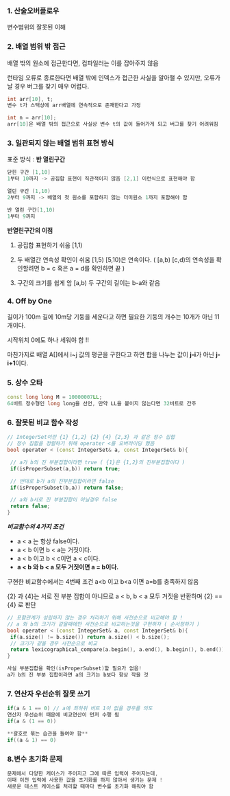 ### 1. 산술오버플로우
변수범위의 잘못된 이해

### 2. 배열 범위 밖 접근
배열 밖의 원소에 접근한다면, 컴파일러는 이를 잡아주지 않음

런타임 오류로 종료한다면 배열 밖에 인덱스가 접근한 사실을 알아챌 수 있지만, 오류가 날 경우 버그를 찾기 매우 어렵다.

```c++
int arr[10], t;
변수 t가 스택상에 arr배열에 연속적으로 존재한다고 가정

int n = arr[10];
arr[10]은 배열 밖의 접근으로 사실상 변수 t의 값이 들어가게 되고 버그를 찾기 어려워짐
```

### 3. 일관되지 않는 배열 범위 표현 방식
표준 방식 : **반 열린구간**

```c++
닫힌 구간 [1,10] 
1부터 10까지 -> 공집합 표현이 직관적이지 않음 [2,1] 이런식으로 표현해야 함 

열린 구간 (1,10)
2부터 9까지 -> 배열의 첫 원소를 포함하지 않는 더미원소 1까지 포함해야 함

반 열린 구간[1,10)
1부터 9까지 

```

**반열린구간의 이점**

1. 공집합 표현하기 쉬움
[1,1)

2. 두 배열간 연속성 확인이 쉬움
[1,5) [5,10)은 연속이다. ( [a,b) [c,d)의 연속성을 확인할려면 b = c 혹은 a = d를 확인하면 끝 )

3. 구간의 크기를 쉽게 암
[a,b) 두 구간의 길이는 b-a와 같음

### 4. Off by One
길이가 100m 길에 10m당 기둥을 세운다고 하면 필요한 기둥의 개수는 10개가 아닌 11개이다.

시작위치 0에도 하나 세워야 함 !!

마찬가지로 배열 A[]에서 i~j 값의 평균을 구한다고 하면 합을 나누는 값이 **j-i**가 아닌 **j-i+1**이다.

### 5. 상수 오타
```c++
const long long M = 10000007LL;
64비트 정수형인 long long을 선언, 만약 LL을 붙이지 않는다면 32비트로 간주
```

### 6. 잘못된 비교 함수 작성

```cpp
// IntegerSet이란 {1} {1,2} {2} {4} {2,3} 과 같은 정수 집합
// 정수 집합을 정렬하기 위해 operater <를 오버라이딩 했음
bool operater < (const IntegerSet& a, const IntegerSet& b){

 // a가 b의 진 부분집합이라면 true ( {1}은 {1,2}의 진부분집합이다 )
 if(isProperSubset(a,b)) return true;

 // 반대로 b가 a의 진부분집합이라면 false
 if(isProperSubset(b,a)) return false;

 // a와 b서로 진 부분집합이 아닐경우 false
 return false;
}
```

***비교함수의 4가지 조건***
- a < a 는 항상 false이다.
- a < b 이면 b < a는 거짓이다.
- a < b 이고 b < c이면 a < c이다.
- **a < b 와 b < a 모두 거짓이면 a = b이다.**

구현한 비교함수에서는 4번째 조건 a<b 이고 b<a 이면 a=b를 충족하지 않음

{2} 과 {4}는 서로 진 부분 집합이 아니므로 a < b, b < a 모두 거짓을 반환하며 {2} == {4} 로 판단

```cpp
// 포함관계가 성립하지 않는 경우 처리하기 위해 사전순으로 비교해야 함 !
// a 와 b의 크기가 같을때에만 사전순으로 비교하는것을 구현하자 ( 순서정하기 )
bool operater < (const IntegerSet& a, const IntegerSet& b){
 if(a.size() != b.size()) return a.size() < b.size();
 // 크기가 같을 경우 사전순으로 비교
 return lexicographical_compare(a.begin(), a.end(), b.begin(), b.end());
}

사실 부분집합을 확인(isProperSubset)할 필요가 없음!
a가 b의 진 부분 집합이라면 a의 크기는 b보다 항상 작을 것
```

### 7. 연산자 우선순위 잘못 쓰기
```cpp
if(a & 1 == 0) // a에 최하위 비트 1이 없을 경우를 의도
연산자 우선순위 때문에 비교연산이 먼저 수행 됨
if(a & (1 == 0))

**괄호로 묶는 습관을 들여야 함**
if((a & 1) == 0)
```

### 8.변수 초기화 문제

```cpp
문제에서 다양한 케이스가 주어지고 그에 따른 입력이 주어지는데,
이때 이전 입력에 사용한 값을 초기화를 하지 않아서 생기는 문제 !
새로운 테스트 케이스를 처리할 때마다 변수를 초기화 해줘야 함
```
